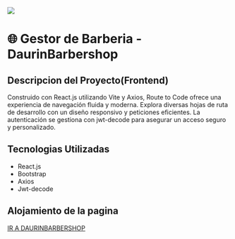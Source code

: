 <img src='https://i.imgur.com/30uMsG9.png'></img>

<h1>🌐 Gestor de Barberia - DaurinBarbershop</h1>

<h2>Descripcion del Proyecto(Frontend)</h2>

<p>Construido con React.js utilizando Vite y Axios, Route to Code ofrece una experiencia de navegación fluida y moderna. Explora diversas hojas de ruta de desarrollo con un diseño responsivo y peticiones eficientes. La autenticación se gestiona con jwt-decode para asegurar un acceso seguro y personalizado.</p>

<h2>Tecnologias Utilizadas</h2>
<ul>
<li>React.js</li>
<li>Bootstrap</li>
<li>Axios</li>
<li>Jwt-decode</li>
</ul>

<h2>Alojamiento de la pagina</h2>
<p><a href="https://daurinbarbershop.netlify.app"> IR A DAURINBARBERSHOP </a></p>

